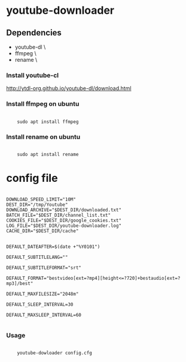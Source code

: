 # youtube-downloader

## Dependencies

- youtube-dl  \
- ffmpeg   \
- rename  \


### Install youtube-cl
http://ytdl-org.github.io/youtube-dl/download.html

### Install ffmpeg on ubuntu

<code>
	sudo apt install ffmpeg
</code>

### Install rename on ubuntu

<code>
	sudo apt install rename
</code>


# config file

<code>
DOWNLOAD_SPEED_LIMIT="10M"  
DEST_DIR="/tmp/Youtube"  
DOWNLOAD_ARCHIVE="$DEST_DIR/downloaded.txt"  
BATCH_FILE="$DEST_DIR/channel_list.txt"  
COOKIES_FILE="$DEST_DIR/google_cookies.txt"  
LOG_FILE="$DEST_DIR/youtube-downloader.log"  
CACHE_DIR="$DEST_DIR/cache"

DEFAULT_DATEAFTER=$(date +"%Y0101")  
DEFAULT_SUBTITLELANG=""  
DEFAULT_SUBTITLEFORMAT="srt"  
DEFAULT_FORMAT="bestvideo[ext=?mp4][height<=?720]+bestaudio[ext=?mp3]/best"  
DEFAULT_MAXFILESIZE="2048m"  
DEFAULT_SLEEP_INTERVAL=30  
DEFAULT_MAXSLEEP_INTERVAL=60  
</code>


### Usage

<code>
	youtube-dowloader config.cfg
</code>